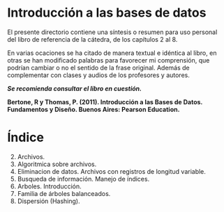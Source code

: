# Introducción a las bases de datos
El presente directorio contiene una síntesis o resumen para uso personal del libro de referencia de la cátedra, de los capítulos 2 al 8.

En varias ocaciones se ha citado de manera textual e idéntica al libro, en otras se han modificado palabras para favorecer mi comprensión, que podrían cambiar o no el sentido de la frase original.
Además de complementar con clases y audios de los profesores y autores.

***Se recomienda consultar el libro en cuestión.***

**Bertone, R y Thomas, P. (2011). Introducción a las Bases de Datos. Fundamentos y Diseño. Buenos Aires: Pearson Education.**

# Índice
2. Archivos.
3. Algoritmica sobre archivos.
4. Eliminacion de datos. Archivos con registros de longitud variable.
5. Busqueda de información. Manejo de índices.
6. Arboles. Introducción.
7. Familia de árboles balanceados.
8. Dispersión (Hashing).
